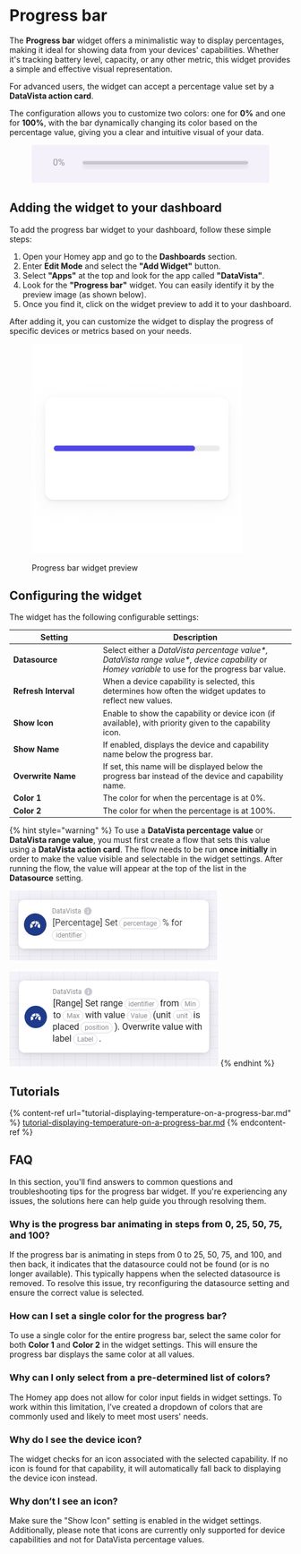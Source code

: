 # Progress bar

The **Progress bar** widget offers a minimalistic way to display percentages, making it ideal for showing data from your devices' capabilities. Whether it's tracking battery level, capacity, or any other metric, this widget provides a simple and effective visual representation.

For advanced users, the widget can accept a percentage value set by a **DataVista action card**.

The configuration allows you to customize two colors: one for **0%** and one for **100%**, with the bar dynamically changing its color based on the percentage value, giving you a clear and intuitive visual of your data.

<figure><img src="../../.gitbook/assets/progress-bar-light.gif" alt=""><figcaption></figcaption></figure>



## Adding the widget to your dashboard

To add the progress bar widget to your dashboard, follow these simple steps:

1. Open your Homey app and go to the **Dashboards** section.
2. Enter **Edit Mode** and select the **"Add Widget"** button.
3. Select **"Apps"** at the top and look for the app called **"DataVista"**.
4. Look for the **"Progress bar"** widget. You can easily identify it by the preview image (as shown below).
5. Once you find it, click on the widget preview to add it to your dashboard.

After adding it, you can customize the widget to display the progress of specific devices or metrics based on your needs.

<figure><picture><source srcset="../../.gitbook/assets/preview-dark (1).png" media="(prefers-color-scheme: dark)"><img src="../../.gitbook/assets/preview-light (1).png" alt="" width="375"></picture><figcaption><p>Progress bar widget preview</p></figcaption></figure>

## Configuring the widget

The widget has the following configurable settings:

<table><thead><tr><th width="146">Setting</th><th>Description</th></tr></thead><tbody><tr><td><strong>Datasource</strong></td><td>Select either a <em>DataVista percentage value*, DataVista range value*, device capability</em> or <em>Homey variable</em> to use for the progress bar value.</td></tr><tr><td><strong>Refresh Interval</strong></td><td>When a device capability is selected, this determines how often the widget updates to reflect new values.</td></tr><tr><td><strong>Show Icon</strong></td><td>Enable to show the capability or device icon (if available), with priority given to the capability icon.</td></tr><tr><td><strong>Show Name</strong></td><td>If enabled, displays the device and capability name below the progress bar.</td></tr><tr><td><strong>Overwrite Name</strong></td><td>If set, this name will be displayed below the progress bar instead of the device and capability name.</td></tr><tr><td><strong>Color 1</strong></td><td>The color for when the percentage is at 0%.</td></tr><tr><td><strong>Color 2</strong></td><td>The color for when the percentage is at 100%.</td></tr></tbody></table>

{% hint style="warning" %}
To use a **DataVista percentage value** or **DataVista range value**, you must first create a flow that sets this value using a **DataVista action card**. The flow needs to be run **once initially** in order to make the value visible and selectable in the widget settings. After running the flow, the value will appear at the top of the list in the **Datasource** setting.

<img src="../../.gitbook/assets/actioncard-set-percentage (2).jpg" alt="" data-size="original">\
\
![](<../../.gitbook/assets/action-set-range (3).png>)
{% endhint %}

## Tutorials

{% content-ref url="tutorial-displaying-temperature-on-a-progress-bar.md" %}
[tutorial-displaying-temperature-on-a-progress-bar.md](tutorial-displaying-temperature-on-a-progress-bar.md)
{% endcontent-ref %}

## FAQ

In this section, you'll find answers to common questions and troubleshooting tips for the progress bar widget. If you're experiencing any issues, the solutions here can help guide you through resolving them.

### Why is the progress bar animating in steps from 0, 25, 50, 75, and 100?

If the progress bar is animating in steps from 0 to 25, 50, 75, and 100, and then back, it indicates that the datasource could not be found (or is no longer available). This typically happens when the selected datasource is removed. To resolve this issue, try reconfiguring the datasource setting and ensure the correct value is selected.

### How can I set a single color for the progress bar?

To use a single color for the entire progress bar, select the same color for both **Color 1** and **Color 2** in the widget settings. This will ensure the progress bar displays the same color at all values.

### Why can I only select from a pre-determined list of colors?

The Homey app does not allow for color input fields in widget settings. To work within this limitation, I’ve created a dropdown of colors that are commonly used and likely to meet most users' needs.

### Why do I see the device icon?

The widget checks for an icon associated with the selected capability. If no icon is found for that capability, it will automatically fall back to displaying the device icon instead.

### Why don’t I see an icon?

Make sure the "Show Icon" setting is enabled in the widget settings. Additionally, please note that icons are currently only supported for device capabilities and not for DataVista percentage values.





